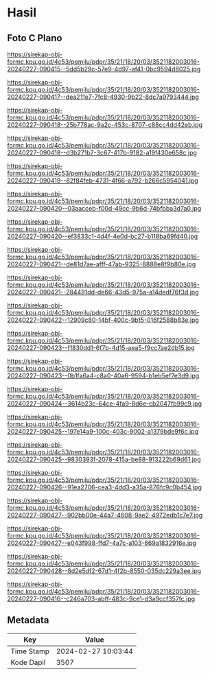 # Hasil

## Foto C Plano

https://sirekap-obj-formc.kpu.go.id/4c53/pemilu/pdpr/35/21/18/20/03/3521182003016-20240227-090415--5dd5b29c-57e9-4d97-af41-0bc9594d8025.jpg

https://sirekap-obj-formc.kpu.go.id/4c53/pemilu/pdpr/35/21/18/20/03/3521182003016-20240227-090417--dea211e7-7fc8-4930-9b22-8dc7a9793444.jpg

https://sirekap-obj-formc.kpu.go.id/4c53/pemilu/pdpr/35/21/18/20/03/3521182003016-20240227-090418--25b778ac-9a2c-453c-8707-c88cc4dd42eb.jpg

https://sirekap-obj-formc.kpu.go.id/4c53/pemilu/pdpr/35/21/18/20/03/3521182003016-20240227-090418--d3b271b7-3c67-417b-9182-a19f430e658c.jpg

https://sirekap-obj-formc.kpu.go.id/4c53/pemilu/pdpr/35/21/18/20/03/3521182003016-20240227-090419--82f84feb-4731-4f66-a792-b266c5954041.jpg

https://sirekap-obj-formc.kpu.go.id/4c53/pemilu/pdpr/35/21/18/20/03/3521182003016-20240227-090420--03aacceb-f00d-49cc-9b6d-74bfbba3d7a0.jpg

https://sirekap-obj-formc.kpu.go.id/4c53/pemilu/pdpr/35/21/18/20/03/3521182003016-20240227-090420--ef3833c1-4d4f-4e0d-bc27-b118ba69fd40.jpg

https://sirekap-obj-formc.kpu.go.id/4c53/pemilu/pdpr/35/21/18/20/03/3521182003016-20240227-090421--de81d7ae-afff-47ab-9325-8888e8f9b80e.jpg

https://sirekap-obj-formc.kpu.go.id/4c53/pemilu/pdpr/35/21/18/20/03/3521182003016-20240227-090421--284491dd-de66-43d5-975a-a14dedf76f3d.jpg

https://sirekap-obj-formc.kpu.go.id/4c53/pemilu/pdpr/35/21/18/20/03/3521182003016-20240227-090422--12909c80-14bf-400c-9b15-016f2588b83e.jpg

https://sirekap-obj-formc.kpu.go.id/4c53/pemilu/pdpr/35/21/18/20/03/3521182003016-20240227-090423--f1830dd1-6f7b-4d15-aea5-f9cc7ae2db15.jpg

https://sirekap-obj-formc.kpu.go.id/4c53/pemilu/pdpr/35/21/18/20/03/3521182003016-20240227-090423--0b1fa6a4-c8a0-40a6-9594-b1eb5ef7e3d9.jpg

https://sirekap-obj-formc.kpu.go.id/4c53/pemilu/pdpr/35/21/18/20/03/3521182003016-20240227-090424--3614b23c-64ce-4fa9-8d6e-cb2047fb99c9.jpg

https://sirekap-obj-formc.kpu.go.id/4c53/pemilu/pdpr/35/21/18/20/03/3521182003016-20240227-090425--197e14a9-100c-403c-9002-a1379bde9f6c.jpg

https://sirekap-obj-formc.kpu.go.id/4c53/pemilu/pdpr/35/21/18/20/03/3521182003016-20240227-090425--9830393f-2078-415a-be88-913222b69d61.jpg

https://sirekap-obj-formc.kpu.go.id/4c53/pemilu/pdpr/35/21/18/20/03/3521182003016-20240227-090426--91ea2706-cea3-4dd3-a35a-876fc9c0b454.jpg

https://sirekap-obj-formc.kpu.go.id/4c53/pemilu/pdpr/35/21/18/20/03/3521182003016-20240227-090427--902bb00e-44a7-4608-9ae2-4972edb1c7e7.jpg

https://sirekap-obj-formc.kpu.go.id/4c53/pemilu/pdpr/35/21/18/20/03/3521182003016-20240227-090427--e043f998-ffd7-4a7c-a103-669a1832916e.jpg

https://sirekap-obj-formc.kpu.go.id/4c53/pemilu/pdpr/35/21/18/20/03/3521182003016-20240227-090428--8d2e5df2-67d1-4f2b-8550-035dc229a3ee.jpg

https://sirekap-obj-formc.kpu.go.id/4c53/pemilu/pdpr/35/21/18/20/03/3521182003016-20240227-090416--c246a703-abff-483c-9ce1-d3a9ccf357fc.jpg


## Metadata

| Key        | Value               |
| ---------- | ------------------- |
| Time Stamp | 2024-02-27 10:03:44 |
| Kode Dapil | 3507                |



